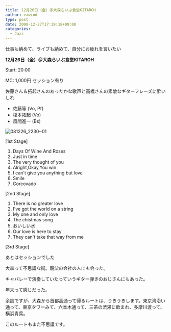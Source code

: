 ```yaml
---
title: 12月26日（金）＠大森らいぶ食堂KITAROH
author: eawind
type: post
date: 2008-12-27T17:19:18+09:00
categories:
  - Jazz
---
```

仕事も納めて、ライブも納めて、自分にお疲れを言いたい

**12月26日（金）＠大森らいぶ食堂KITAROH**

Start: 20:00

MC: 1,000円 セッション有り

佐藤さん＆拓起さんのあったかな歌声と高橋さんの素敵なギターフレーズに酔いしれ

- 佐藤等 (Vo, Pf)
- 榎本拓起 (Vo)
- 風間進一 (Bs)

![081226_2230~01](/img/2008/12/081226_223001.jpg)

[1st Stage]

1. Days Of Wine And Roses
2. Just in time
3. The very thought of you
4. Alright,Okay,You win
5. I can't give you anything but love
6. Smile
7. Corcovado

[2nd Stage]

1. There is no greater love
2. I've got the world on a string
3. My one and only love
4. The chistmas song
5. おいしい水
6. Our love is here to stay
7. They can't take that way from me

[3rd Stage]

あとはセッションでした

大森って不思議な街。親父の会社の人にも会った。

キャバレーで演奏していたっていうギター弾きのおじさんにもあった。

年末って感じだった。

余談ですが、大森から首都高通って帰るルートは、うきうきします。東京湾沿い通って、東京タワーみて、六本木通って、三茶の渋滞に飲まれ、多摩川渡って、横浜青葉。

このルートもまた不思議です。
